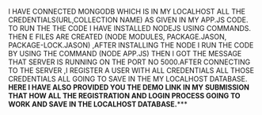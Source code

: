 I HAVE CONNECTED MONGODB WHICH IS IN MY LOCALHOST ALL THE CREDENTIALS(URL,COLLECTION NAME) AS GIVEN IN MY APP.JS CODE. TO RUN THE THE CODE I HAVE INSTALLED NODEJS USING COMMANDS.
THEN E FILES ARE CREATED (NODE MODULES, PACKAGE.JASON, PACKAGE-LOCK.JASON) ,AFTER INSTALLING THE NODE I RUN THE CODE BY USING THE COMMAND (NODE APP.JS) THEN I GOT THE MESSAGE THAT
SERVER IS RUNNING ON THE PORT NO 5000.AFTER CONNECTING TO THE SERVER ,I REGISTER A USER WITH ALL CREDENTIALS ALL THOSE CREDENTIALS ALL GOING TO SAVE IN THE MY LOCALHOST DATABASE.
******HERE I HAVE ALSO PROVIDED YOU THE DEMO LINK IN MY SUBMISSION THAT HOW ALL THE REGISTRATION AND LOGIN PROCESS GOING TO WORK AND SAVE IN THE LOCALHOST DATABASE.*********
